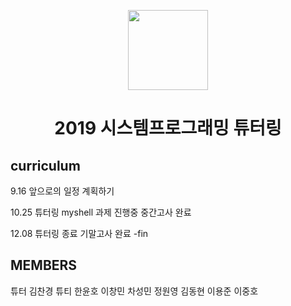 <p align="center">
  <img src="http://mblogthumb3.phinf.naver.net/20160728_226/0100j_1469685791489o5GYD_PNG/%B4%DC%B1%B9%B4%EB.png?type=w800" width="128px"/>
</p>
<h1 align="center">2019 시스템프로그래밍 튜터링</h1>



## curriculum

9.16 앞으로의 일정 계획하기

10.25 튜터링 myshell 과제 진행중 중간고사 완료

12.08 튜터링 종료 기말고사 완료 -fin


## MEMBERS
튜터 김찬경
튜티 한윤호
    이창민
    차성민
    정원영
    김동현
    이용준
    이중호
